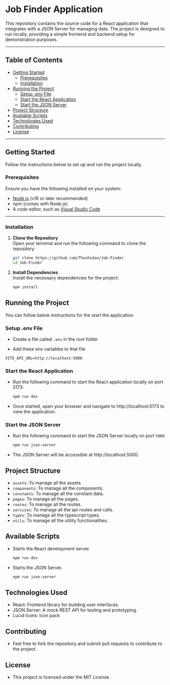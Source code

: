 # Job Finder Application

This repository contains the source code for a React application that integrates with a JSON Server for managing data. The project is designed to run locally, providing a simple frontend and backend setup for demonstration purposes.

---

## Table of Contents

- [Getting Started](#getting-started)
  - [Prerequisites](#prerequisites)
  - [Installation](#installation)
- [Running the Project](#running-the-project)
  - [Setup .env File](#setup-env-file)
  - [Start the React Application](#start-the-react-application)
  - [Start the JSON Server](#start-the-json-server)
- [Project Structure](#project-structure)
- [Available Scripts](#available-scripts)
- [Technologies Used](#technologies-used)
- [Contributing](#contributing)
- [License](#license)

---

## Getting Started

Follow the instructions below to set up and run the project locally.

### Prerequisites

Ensure you have the following installed on your system:

- [Node.js](https://nodejs.org/) (v16 or later recommended)
- npm (comes with Node.js)
- A code editor, such as [Visual Studio Code](https://code.visualstudio.com/)

---

### Installation

1. **Clone the Repository**  
   Open your terminal and run the following command to clone the repository:
   ```bash
   git clone https://github.com/Thushidan/Job-Finder
   cd Job-Finder
   ```  

2. **Install Dependencies**  
   Install the necessary dependencies for the project:
   ```bash
   npm install
   ```

## Running the Project

You can follow below instructions for the start the application.

### Setup .env File

- Create a file called `.env` in the root folder

- Add these env variables to that file

```
VITE_API_URL=http://localhost:5000
```

### Start the React Application

- Run the following command to start the React application locally on port 5173:

  ```bash
  npm run dev
  ```

- Once started, open your browser and navigate to http://localhost:5173 to view the application.

### Start the JSON Server

- Run the following command to start the JSON Server locally on port `5000`

  ```bash
  npm run json-server
  ```

- The JSON Server will be accessible at http://localhost:5000.

## Project Structure

- `assets`: To manage all the assets.
- `components`: To manage all the components.
- `constants`: To manage all the constant data.
- `pages`: To manage all the pages.
- `routes`: To manage all the routes.
- `services`: To manage all the api routes and calls.
- `types`: To manage all the typescript types.
- `utils`: To manage all the utility functionalities.

## Available Scripts

- Starts the React development server.
  ```bash
  npm run dev
  ```
- Starts the JSON Server.
  ```bash
  npm run json-server
  ```

## Technologies Used

- React: Frontend library for building user interfaces.
- JSON Server: A mock REST API for testing and prototyping.
- Lucid Icons: Icon pack

## Contributing

- Feel free to fork the repository and submit pull requests to contribute to the project.

## License

- This project is licensed under the MIT License.

